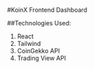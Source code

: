 #KoinX Frontend Dashboard

##Technologies Used:
1. React
2. Tailwind
3. CoinGekko API
4. Trading View API
